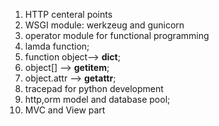 1. HTTP centeral points
2. WSGI module: werkzeug and gunicorn
3. operator module for functional programming
4. lamda function;
5. function object--> __dict__;
6. object[] --> __getitem__;
7. object.attr --> __getattr__;
8. tracepad for python development
9. http,orm model and database pool;
10. MVC and View part
